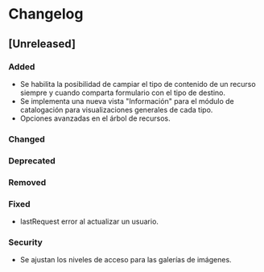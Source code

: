 # Changelog

## [Unreleased]

### Added
- Se habilita la posibilidad de campiar el tipo de contenido de un recurso siempre y cuando comparta formulario con el tipo de destino.
- Se implementa una nueva vista "Información" para el módulo de catalogación para visualizaciones generales de cada tipo.
- Opciones avanzadas en el árbol de recursos.

### Changed

### Deprecated

### Removed

### Fixed
- lastRequest error al actualizar un usuario.

### Security
- Se ajustan los niveles de acceso para las galerías de imágenes.